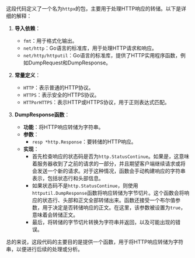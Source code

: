 这段代码定义了一个名为`httpx`的包，主要用于处理HTTP响应的转储。以下是详细的解释：

1. **导入依赖**：


	* `fmt`：用于格式化输出。
	* `net/http`：Go语言的标准库，用于处理HTTP请求和响应。
	* `net/http/httputil`：Go语言的标准库，提供了HTTP实用程序函数，例如DumpRequest和DumpResponse。
2. **常量定义**：


	* `HTTP`：表示普通的HTTP协议。
	* `HTTPS`：表示安全的HTTPS协议。
	* `HTTPorHTTPS`：表示HTTP或HTTPS协议，用于正则表达式匹配。
3. **DumpResponse函数**：


	* **功能**：将HTTP响应转储为字符串。
	* **参数**：
		+ `resp *http.Response`：要转储的HTTP响应。
	* **实现**：
		+ 首先检查响应的状态码是否为`http.StatusContinue`。如果是，这意味着服务器收到了之前的请求的一部分，并且期望客户端继续请求或将会发送一个新的请求。对于这种情况，函数会手动构建响应的字符串表示，包括状态行和头部信息。
		+ 如果状态码不是`http.StatusContinue`，则使用`httputil.DumpResponse`函数将响应转储为字节切片。这个函数会将响应的状态行、头部和正文全部转储出来。函数还接受一个布尔值参数，用于决定是否转储响应的正文。在这里，该参数被设置为`true`，意味着会转储正文。
		+ 最后，将转储的字节切片转换为字符串并返回，以及可能出现的错误。

总的来说，这段代码的主要目的是提供一个函数，用于将HTTP响应转储为字符串，以便进行后续的处理或分析。